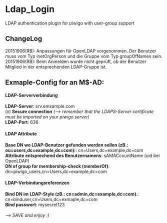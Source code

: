 # Ldap_Login
LDAP authentication plugin for piwigo with user-group support

## ChangeLog
20151906(RB): Anpassungen für OpenLDAP vorgenommen. Der Benutzer muss vom Typ inetOrgPerson und die Gruppe vom Typ groupOfNames sein. </br>
20151906(RB): Beim Anmelden wurde nicht geprüft, ob der Benutzer Mitglied in der entsprechenden LDAP-Gruppe ist. </br>

## Exmaple-Config for an M$-AD:

#### LDAP-Serververbindung
**LDAP-Server**: srv.emxample.com</br>
(x) **Secure connection** _(--> remember that the LDAPS-Server certificate must be imported on your piwigo server)_</br>
**LDAP-Port**: 636</br>

#### LDAP Attribute
**Base DN wo LDAP-Benutzer gefunden werden sollen (zB.: ou=users,dc=example,dc=com):**: cn=Users,dc=example,dc=com</br>
**Attribute entsprechend des Benutzernamens**: sAMACcountName (uid bei OpenLDAP)</br>
**DN of group for membership-check (memberOf)**: dn=piwigo_users,cn=Users,dc=example,dc=com</br>

#### LDAP-Verbindungsreferenzen
**Bind DN im LDAP-Style (zB.: cn=admin,dc=example,dc=com).**: cn=binduser,cn=Users,dc=exmaple,dc=com</br>
**Bind passwort**: mysecret123</br>
</br>
_--> SAVE and enjoy :)_

